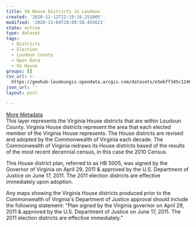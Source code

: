 ```yaml
---
title: VA House Districts in Loudoun
created: '2020-11-12T12:19:19.251005'
modified: '2020-12-04T18:09:50.455621'
state: active
type: dataset
tags:
  - Districts
  - Election
  - Loudoun County
  - Open Data
  - Va House
groups: []
csv_url: >-
  https://geohub-loudoungis.opendata.arcgis.com/datasets/e5ebff345c1246f0840974035c9bee83_1.csv?outSR=%7B%22latestWkid%22%3A2924%2C%22wkid%22%3A2924%7D
json_url: ''
layout: post

---
```

<div><a href='https://logis.loudoun.gov/metadata/Virginia%20house%20districts%202011.htm' target='_blank'>More Metadata</a><br /></div>This layer represents the Virginia House districts that are within Loudoun County.  Virginia House districts represent the area that each elected member of the Virginia House represents.  The House districts are revised and adopted by the Commonwealth of Virginia each decade.  The Commonwealth of Virginia redraws its House districts based of the results of the most recent decennial census, in this case the 2010 Census.  

This House district plan, referred to as HB 5005, was signed by the Governor of Virginia on April 29, 2011 &amp; approved by the U.S. Department of Justice on June 17, 2011.  The 2011 election districts are effective immediately upon adoption.  

Any maps showing the Virginia House districts produced prior to the Commonwealth of Virginia's Department of Justice approval should include the following statement: &quot;Plan signed by the Virginia governor on April 29, 2011 &amp; approved by the U.S. Department of Justice on June 17, 2011.  The 2011 election districts are effective immediately.&quot;<div><br /></div><div><br /></div>
